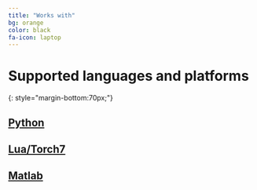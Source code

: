 ```yaml
---
title: "Works with"
bg: orange
color: black
fa-icon: laptop
---
```


# Supported languages and platforms
{: style="margin-bottom:70px;"}

## **[Python](https://github.com/dbcollection/dbcollection)** <span style="padding:0 0 25px 25px;"></span><i class="fa fa-linux" aria-hidden="true"></i><span> </span><i class="fa fa-apple" aria-hidden="true"></i><span> </span><i class="fa fa-windows" aria-hidden="true"></i>

## **[Lua/Torch7](https://github.com/dbcollection/dbcollection)** <span style="padding:0 0 25px 25px;"></span><i class="fa fa-linux" aria-hidden="true"></i><span> </span><i class="fa fa-apple" aria-hidden="true"></i>

## **[Matlab](https://github.com/dbcollection/dbcollection)** <span style="padding:0 0 25px 25px;"> </span><i class="fa fa-linux" aria-hidden="true"></i><span> </span><i class="fa fa-apple" aria-hidden="true"></i><span> </span><i class="fa fa-windows" aria-hidden="true"></i>
